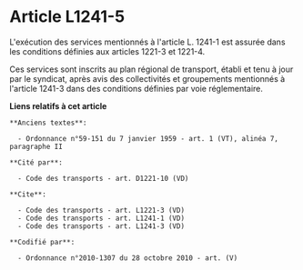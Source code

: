 # Article L1241-5

L'exécution des services mentionnés à l'article L. 1241-1 est assurée dans les conditions définies aux articles 1221-3 et
1221-4. 

Ces services sont inscrits au plan régional de transport, établi et tenu à jour par le syndicat, après avis des collectivités
et groupements mentionnés à l'article 1241-3 dans des conditions définies par voie réglementaire.

**Liens relatifs à cet article**

	**Anciens textes**:

	  - Ordonnance n°59-151 du 7 janvier 1959 - art. 1 (VT), alinéa 7, paragraphe II

	**Cité par**:

	  - Code des transports - art. D1221-10 (VD)

	**Cite**:

	  - Code des transports - art. L1221-3 (VD)
	  - Code des transports - art. L1241-1 (VD)
	  - Code des transports - art. L1241-3 (VD)

	**Codifié par**:

	  - Ordonnance n°2010-1307 du 28 octobre 2010 - art. (V)
